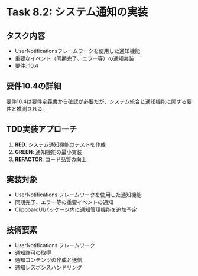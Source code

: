 # Task 8.2: システム通知の実装

## タスク内容
- UserNotificationsフレームワークを使用した通知機能
- 重要なイベント（同期完了、エラー等）の通知実装
- 要件: 10.4

## 要件10.4の詳細
要件10.4は要件定義書から確認が必要だが、システム統合と通知機能に関する要件と推測される。

## TDD実装アプローチ
1. **RED**: システム通知機能のテストを作成
2. **GREEN**: 通知機能の最小実装
3. **REFACTOR**: コード品質の向上

## 実装対象
- UserNotifications フレームワークを使用した通知機能
- 同期完了、エラー等の重要イベントの通知
- ClipboardUIパッケージ内に通知管理機能を追加予定

## 技術要素
- UserNotifications フレームワーク
- 通知許可の取得
- 通知コンテンツの作成と送信
- 通知レスポンスハンドリング